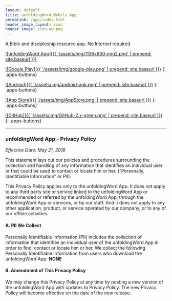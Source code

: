 ```yaml
---
layout: default
title: unfoldingWord Mobile App
permalink: /app/index.html
header_image_layout: icon
header_image: icon-uw.png
---
```


A Bible and discipleship resource app. No Internet required.

[![unfoldingWord App]({{ '/assets/img/1136x600-img2.png' | prepend: site.baseurl }})](https://play.google.com/store/apps/details?id=com.unfoldingword.androidapp)

<div class="row">
<div class="col-sm-3 text-center">

[![Google Play]({{ '/assets/img/google-play.png' | prepend: site.baseurl }})](https://play.google.com/store/apps/details?id=com.unfoldingword.androidapp)
{: .apps-buttons}

</div>
<div class="col-sm-3 text-center">

[![Android]({{ '/assets/img/android-apk.png' | prepend: site.baseurl }})](https://github.com/unfoldingWord-dev/uw-android/releases/latest)
{: .apps-buttons}

</div>
<div class="col-sm-3 text-center">

[![App Store]({{ '/assets/img/AppStore.png' | prepend: site.baseurl }})](https://itunes.apple.com/us/app/unfoldingword/id925570688?mt=8)
{: .apps-buttons}

</div>
<div class="col-sm-3 text-center">

[![GitHub]({{ '/assets/img/GitHub-2.x-green.png' | prepend: site.baseurl }})](https://github.com/unfoldingWord/uw-android)
{: .apps-buttons}

</div>
</div>

<hr>

### unfoldingWord App - Privacy Policy

*Effective Date: May 21, 2018*

This statement lays out our policies and procedures surrounding the collection and handling of any information that identifies an individual user or that could be used to contact or locate him or her.  (“Personally, Identifiable Information” or PII).

This Privacy Policy applies only to the unfoldingWord App.  It does not apply to any third party site or service linked to the unfoldingWord App or recommended or referred by the unfoldingWord App, through the unfoldingWord App or services, or by our staff.  And it does not apply to any other application, product, or service operated by our company, or to any of our offline activities.

#### A. PII We Collect

Personally Identifiable Information (PII) includes the collection of information that identifies an individual user of the unfoldingWord App in order to find, contact or locate him or her.  We collect the following Personally Identifiable Information from users who download the unfoldingWord App: **NONE**

#### B. Amendment of This Privacy Policy

We may change this Privacy Policy at any time by posting a new version of the unfoldingWord App with updates to Privacy Policy.  The new Privacy Policy will become effective on the date of the new release.
